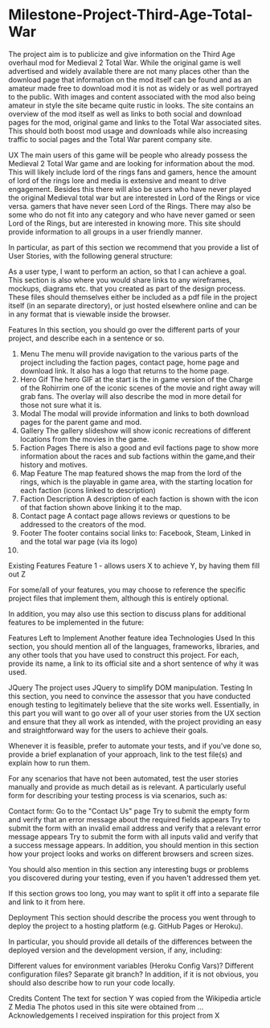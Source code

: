 # Milestone-Project-Third-Age-Total-War

The project aim is to publicize and give information on the Third Age overhaul mod for Medieval 2 Total War. 
While the original game is well advertised and widely available there are not many places other than the download page that 
information on the mod itself can be found and as an amateur made free to download mod it is not as widely or as well portrayed to the public.
With images and content associated with the mod also being amateur in style the site became quite rustic in looks. The site contains an overview of 
the mod itself as well as links to both social and download pages for the mod, original game and links to the Total War associated sites. This should
both boost mod usage and downloads while also increasing traffic to social pages and the Total War parent company site. 

UX
The main users of this game will be people who already possess the Medieval 2 Total War game and are looking for information about the mod. This 
will likely include lord of the rings fans and gamers, hence the amount of lord of the rings lore and media is extensive and meant to drive engagement.
Besides this there will also be users who have never played the original Medieval total war but are interested in Lord of the Rings or vice versa.
gamers that have never seen Lord of the Rings. There may also be some who do not fit into any category and who have never gamed or seen Lord of the Rings,
but are interested in knowing more. This site should provide information to all groups in a user friendly manner. 







In particular, as part of this section we recommend that you provide a list of User Stories, with the following general structure:

As a user type, I want to perform an action, so that I can achieve a goal.
This section is also where you would share links to any wireframes, mockups, diagrams etc. that you created as part of the design process. These files should themselves either be included as a pdf file in the project itself (in an separate directory), or just hosted elsewhere online and can be in any format that is viewable inside the browser.

Features
In this section, you should go over the different parts of your project, and describe each in a sentence or so.

1. Menu
The menu will provide navigation to the various parts of the project including the faction pages, contact page, home page and download link. 
It also has a logo that returns to the home page.
2. Hero Gif
The hero GIF at the start is the in game version of the Charge of the Rohirrim one of the iconic scenes of the movie and right away will grab fans.
The overlay will also describe the mod in more detail for those not sure what it is. 
3. Modal
The modal will provide information and links to both download pages for the parent game and mod.
4. Gallery
The gallery slideshow will show iconic recreations of different locations from the movies in the game.
5. Faction Pages
There is also a good and evil factions page to show more information about the races and sub factions within the game,and their history and motives. 
6. Map Feature
The map featured shows the map from the lord of the rings, which is the playable in game area, with the starting location for each faction (icons linked to description)
7. Faction Description
A description of each faction is shown with the icon of that faction shown above linking it to the map. 
8. Contact page
A contact page allows reviews or questions to be addressed to the creators of the mod.
9. Footer
The footer contains social links to: Facebook, Steam, Linked in and the total war page (via its logo)
10. 

Existing Features
Feature 1 - allows users X to achieve Y, by having them fill out Z


For some/all of your features, you may choose to reference the specific project files that implement them, although this is entirely optional.

In addition, you may also use this section to discuss plans for additional features to be implemented in the future:

Features Left to Implement
Another feature idea
Technologies Used
In this section, you should mention all of the languages, frameworks, libraries, and any other tools that you have used to construct this project. For each, provide its name, a link to its official site and a short sentence of why it was used.

JQuery
The project uses JQuery to simplify DOM manipulation.
Testing
In this section, you need to convince the assessor that you have conducted enough testing to legitimately believe that the site works well. Essentially, in this part you will want to go over all of your user stories from the UX section and ensure that they all work as intended, with the project providing an easy and straightforward way for the users to achieve their goals.

Whenever it is feasible, prefer to automate your tests, and if you've done so, provide a brief explanation of your approach, link to the test file(s) and explain how to run them.

For any scenarios that have not been automated, test the user stories manually and provide as much detail as is relevant. A particularly useful form for describing your testing process is via scenarios, such as:

Contact form:
Go to the "Contact Us" page
Try to submit the empty form and verify that an error message about the required fields appears
Try to submit the form with an invalid email address and verify that a relevant error message appears
Try to submit the form with all inputs valid and verify that a success message appears.
In addition, you should mention in this section how your project looks and works on different browsers and screen sizes.

You should also mention in this section any interesting bugs or problems you discovered during your testing, even if you haven't addressed them yet.

If this section grows too long, you may want to split it off into a separate file and link to it from here.

Deployment
This section should describe the process you went through to deploy the project to a hosting platform (e.g. GitHub Pages or Heroku).

In particular, you should provide all details of the differences between the deployed version and the development version, if any, including:

Different values for environment variables (Heroku Config Vars)?
Different configuration files?
Separate git branch?
In addition, if it is not obvious, you should also describe how to run your code locally.

Credits
Content
The text for section Y was copied from the Wikipedia article Z
Media
The photos used in this site were obtained from ...
Acknowledgements
I received inspiration for this project from X